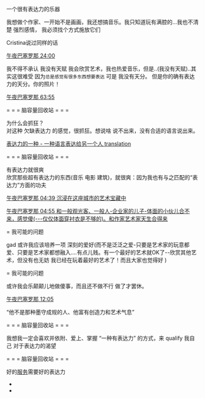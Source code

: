 
一个很有表达力的乐器


我想做个作家、一开始不是画画，我还想搞音乐。我只知道玩有满腔的...我也不清楚 强烈感情，
我必须找个方式施放它们

Cristina说过同样的话

[午夜巴塞罗那 24:00](http://www.bilibili.com/video/av2065903)



我不得不承认 我没有天赋 我会欣赏艺术，我也热爱音乐，但是..(我没有天赋)..其实这很难受 因为`总是感觉有很多东西想要表达` 可是 我没有天分。
但是你的确有表达力的天分。你的照片！

[午夜巴塞罗那 63:55](http://www.bilibili.com/video/av2065903/)


= = = 脑容量回收站 = = =

为什么会抓狂？<br>
对这种 欠缺表达力 的感觉，很抓狂。想说啥 说不出来，没有合适的语言说出来。


[表达力的一种 - 一种语言表达给另一个人 translation](https://github.com/7900ms/000nottheater_deserted_forfindingmore/blob/master/tech-translation/README.md)

= = = 脑容量回收站 = = =

有表达力就很爽<br>
欣赏那些超有表达力的东西(音乐 电影 建筑)，就很爽：因为我也有与之匹配的“表达力”方面的功夫

[午夜巴塞罗那 04:39 沉浸在这座城市的艺术宝藏中](www.bilibili.com/video/av2065903/)

[午夜巴塞罗那 04:55 和一般观光客、一般人-企业家的儿子-体面的小伙儿合不来，感觉傻(---仅仅体面穿衬衣是不够的)。和作家艺术家天生合得来](www.bilibili.com/video/av2065903/)

= 我可能的问题

gad 或许我应该培养一项 深刻的爱好(而不是泛泛之爱-只要是艺术家的玩意都爱、只要是艺术家都想融入....有点儿贱。有一个最好的艺术就OK了--欣赏其他艺术，但没有也无妨 我已经在玩着最好的艺术了！而且大家也觉得好 )

= 我可能的问题

或许我会乐颠颠儿地做傻事，而且还不做不行 做了才罢休。

[午夜巴塞罗那 12:05](http://www.bilibili.com/video/av2065903/)

“他不是那种墨守成规的人、他富有创造力和艺术气息”


= = = 脑容量回收站 = = =

我想我一定会喜欢并依附、爱上、掌握 “一种有表达力” 的方式，来 qualify 我自己 对于表达力的渴望

= = = 脑容量回收站 = = =

好的[服务](https://github.com/7900ms/000nottheater_deserted_forfindingmore/blob/master/self-doitasService)需要好的表达力

-


-

